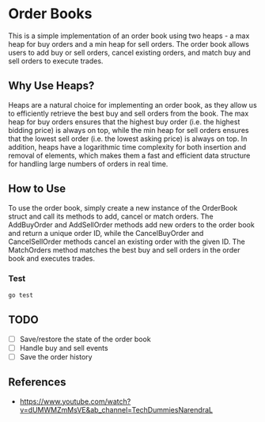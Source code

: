 # Order Books

This is a simple implementation of an order book using two heaps - a max heap for buy orders and a min heap for sell orders. The order book allows users to add buy or sell orders, cancel existing orders, and match buy and sell orders to execute trades.

## Why Use Heaps?

Heaps are a natural choice for implementing an order book, as they allow us to efficiently retrieve the best buy and sell orders from the book. The max heap for buy orders ensures that the highest buy order (i.e. the highest bidding price) is always on top, while the min heap for sell orders ensures that the lowest sell order (i.e. the lowest asking price) is always on top. In addition, heaps have a logarithmic time complexity for both insertion and removal of elements, which makes them a fast and efficient data structure for handling large numbers of orders in real time.

## How to Use

To use the order book, simply create a new instance of the OrderBook struct and call its methods to add, cancel or match orders. The AddBuyOrder and AddSellOrder methods add new orders to the order book and return a unique order ID, while the CancelBuyOrder and CancelSellOrder methods cancel an existing order with the given ID. The MatchOrders method matches the best buy and sell orders in the order book and executes trades.

### Test
```sh
go test
```

## TODO

- [ ] Save/restore the state of the order book
- [ ] Handle buy and sell events
- [ ] Save the order history

## References

- <https://www.youtube.com/watch?v=dUMWMZmMsVE&ab_channel=TechDummiesNarendraL>

